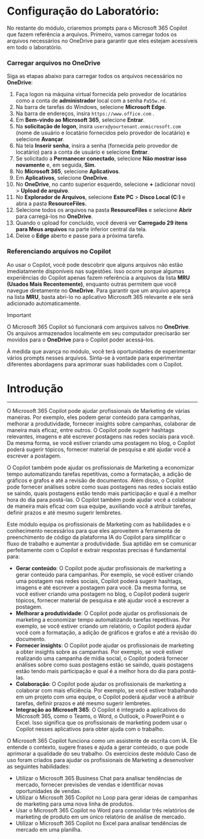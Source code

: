 # Configuração do Laboratório:

No restante do módulo, criaremos prompts para o Microsoft 365 Copilot que fazem referência a arquivos. Primeiro, vamos carregar todos os arquivos necessários no OneDrive para garantir que eles estejam acessíveis em todo o laboratório.


### Carregar arquivos no OneDrive

Siga as etapas abaixo para carregar todos os arquivos necessários no **OneDrive**:

1. Faça logon na máquina virtual fornecida pelo provedor de locatários como a conta de **administrador** local com a senha `Pa55w.rd`.
2. Na barra de tarefas do Windows, selecione **Microsoft Edge**.
3. Na barra de endereços, insira `https://www.office.com` .
4. Em **Bem-vindo ao Microsoft 365**, selecione **Entrar**.
5. Na **solicitação de logon**, insira `userx@yourtenant.onmicrosoft.com` (nome de usuário e locatário fornecidos pelo provedor de locatário) e selecione **Avançar**.
6. Na tela **Inserir senha**, insira a senha (fornecida pelo provedor de locatário) para a conta de usuário e selecione **Entrar**.
7. Se solicitado a **Permanecer conectado**, selecione **Não mostrar isso novamente** e, em seguida, **Sim**.
8. No **Microsoft 365**, selecione **Aplicativos**.
9. Em **Aplicativos**, selecione **OneDrive**.
10. No **OneDrive**, no canto superior esquerdo, selecione **+** (adicionar novo) > **Upload de arquivo**.
11. No **Explorador de Arquivos**, selecione **Este PC** > **Disco Local (C:)** e abra a pasta **ResourceFiles.**
12. Selecione todos os arquivos na pasta **ResourceFiles** e selecione **Abrir** para carregá-los no **OneDrive**.
13. Quando o upload for concluído, você deverá ver **Carregado 29 itens para Meus arquivos** na parte inferior central da tela.
14. Deixe o **Edge** aberto e passe para a próxima tarefa.

### Referenciando arquivos no Copilot

Ao usar o Copilot, você pode descobrir que alguns arquivos não estão imediatamente disponíveis nas sugestões. Isso ocorre porque algumas experiências do Copilot apenas fazem referência a arquivos da lista **MRU (Usados Mais Recentemente)**, enquanto outras permitem que você navegue diretamente no **OneDrive**. Para garantir que um arquivo apareça na lista **MRU**, basta abri-lo no aplicativo Microsoft 365 relevante e ele será adicionado automaticamente.

> [!IMPORTANT]
> O Microsoft 365 Copilot só funcionará com arquivos salvos no **OneDrive**. Os arquivos armazenados localmente em seu computador precisarão ser movidos para o **OneDrive** para o Copilot poder acessá-los.

À medida que avança no módulo, você terá oportunidades de experimentar vários prompts nesses arquivos. Sinta-se à vontade para experimentar diferentes abordagens para aprimorar suas habilidades com o Copilot.
# Introdução
---
O Microsoft 365 Copilot pode ajudar profissionais de Marketing de várias maneiras. Por exemplo, eles podem gerar conteúdo para campanhas, melhorar a produtividade, fornecer insights sobre campanhas, colaborar de maneira mais eficaz, entre outros. O Copilot pode sugerir hashtags relevantes, imagens e até escrever postagens nas redes sociais para você. Da mesma forma, se você estiver criando uma postagem no blog, o Copilot poderá sugerir tópicos, fornecer material de pesquisa e até ajudar você a escrever a postagem.

O Copilot também pode ajudar os profissionais de Marketing a economizar tempo automatizando tarefas repetitivas, como a formatação, a adição de gráficos e grafos e até a revisão de documentos. Além disso, o Copilot pode fornecer análises sobre como suas postagens nas redes sociais estão se saindo, quais postagens estão tendo mais participação e qual é a melhor hora do dia para postá-las. O Copilot também pode ajudar você a colaborar de maneira mais eficaz com sua equipe, auxiliando você a atribuir tarefas, definir prazos e até mesmo sugerir lembretes.

Este módulo equipa os profissionais de Marketing com as habilidades e o conhecimento necessários para que eles aproveitem a ferramenta de preenchimento de código da plataforma IA do Copilot para simplificar o fluxo de trabalho e aumentar a produtividade. Sua aptidão em se comunicar perfeitamente com o Copilot e extrair respostas precisas é fundamental para:

 -  **Gerar conteúdo**: O Copilot pode ajudar profissionais de marketing a gerar conteúdo para campanhas. Por exemplo, se você estiver criando uma postagem nas redes sociais, Copilot poderá sugerir hashtags, imagens e até escrever a postagem para você. Da mesma forma, se você estiver criando uma postagem no blog, o Copilot poderá sugerir tópicos, fornecer material de pesquisa e até ajudar você a escrever a postagem.
 -  **Melhorar a produtividade**: O Copilot pode ajudar os profissionais de marketing a economizar tempo automatizando tarefas repetitivas. Por exemplo, se você estiver criando um relatório, o Copilot poderá ajudar você com a formatação, a adição de gráficos e grafos e até a revisão do documento.
 -  **Fornecer insights**: O Copilot pode ajudar os profissionais de marketing a obter insights sobre as campanhas. Por exemplo, se você estiver realizando uma campanha de mídia social, o Copilot poderá fornecer análises sobre como suas postagens estão se saindo, quais postagens estão tendo mais participação e qual é a melhor hora do dia para postá-las.
 -  **Colaboração**: O Copilot pode ajudar os profissionais de marketing a colaborar com mais eficiência. Por exemplo, se você estiver trabalhando em um projeto com uma equipe, o Copilot poderá ajudar você a atribuir tarefas, definir prazos e até mesmo sugerir lembretes.
 -  **Integração ao Microsoft 365**: O Copilot é integrado a aplicativos do Microsoft 365, como o Teams, o Word, o Outlook, o PowerPoint e o Excel. Isso significa que os profissionais de marketing podem usar o Copilot nesses aplicativos para obter ajuda com o trabalho.

O Microsoft 365 Copilot funciona como um assistente de escrita com IA. Ele entende o contexto, sugere frases e ajuda a gerar conteúdo, o que pode aprimorar a qualidade do seu trabalho. Os exercícios deste módulo Caso de uso foram criados para ajudar os profissionais de Marketing a desenvolver as seguintes habilidades:

 -  Utilizar o Microsoft 365 Business Chat para analisar tendências de mercado, fornecer previsões de vendas e identificar novas oportunidades de vendas.
 -  Utilizar o Microsoft 365 Copilot no Loop para gerar ideias de campanhas de marketing para uma nova linha de produtos.
 -  Usar o Microsoft 365 Copilot no Word para consolidar três relatórios de marketing de produto em um único relatório de análise de mercado.
 -  Utilizar o Microsoft 365 Copilot no Excel para analisar tendências de mercado em uma planilha.
